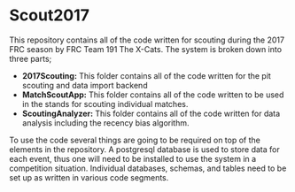# Scout2017

This repository contains all of the code written for scouting during the 2017 FRC season by FRC Team 191 The X-Cats. The system is broken down into three parts;

* **2017Scouting:** This folder contains all of the code written for the pit scouting and data import backend
* **MatchScoutApp:** This folder contains all of the code written to be used in the stands for scouting individual matches.
* **ScoutingAnalyzer:** This folder contains all of the code written for data analysis including the recency bias algorithm.

To use the code several things are going to be required on top of the elements in the repository. A postgresql database is used to store data for each event, thus one will need to be installed to use the system in a competition situation. Individual databases, schemas, and tables need to be set up as written in various code segments.